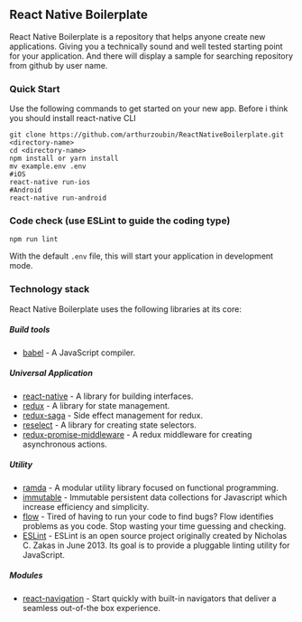 ## React Native Boilerplate

React Native Boilerplate is a  repository that helps anyone create new applications. Giving you a technically sound and well tested starting point for your application.
And there will display a sample for searching repository from github by user name.

### Quick Start

Use the following commands to get started on your new app.
Before i think you should install react-native CLI

```
git clone https://github.com/arthurzoubin/ReactNativeBoilerplate.git <directory-name>
cd <directory-name>
npm install or yarn install
mv example.env .env
#iOS
react-native run-ios
#Android
react-native run-android
```

### Code check (use ESLint to guide the coding type)
```
npm run lint
```

With the default `.env` file, this will start your application in development mode.

### Technology stack

React Native Boilerplate uses the following libraries at its core:

##### Build tools
- [babel](http://babeljs.io/) - A JavaScript compiler.

##### Universal Application
- [react-native](http://facebook.github.io/react-native/) - A library for building interfaces.
- [redux](http://redux.js.org/) - A library for state management.
- [redux-saga](https://github.com/yelouafi/redux-saga) - Side effect management for redux.
- [reselect](https://github.com/reactjs/reselect) - A library for creating state selectors.
- [redux-promise-middleware](https://github.com/pburtchaell/redux-promise-middleware) - A redux middleware for creating asynchronous actions.

##### Utility
- [ramda](http://ramdajs.com/) - A modular utility library focused on functional programming.
- [immutable](https://github.com/facebook/immutable-js) - Immutable persistent data collections for Javascript which increase efficiency and simplicity.
- [flow](https://flow.org/) - Tired of having to run your code to find bugs? Flow identifies problems as you code. Stop wasting your time guessing and checking.
- [ESLint](https://eslint.org/) - ESLint is an open source project originally created by Nicholas C. Zakas in June 2013. Its goal is to provide a pluggable linting utility for JavaScript.

##### Modules
- [react-navigation](https://reactnavigation.org/) - Start quickly with built-in navigators that deliver a seamless out-of-the box experience.
